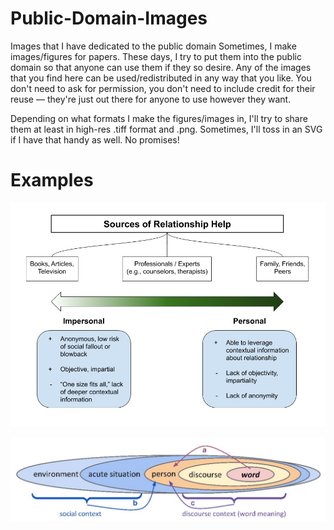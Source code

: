 # Public-Domain-Images
 Images that I have dedicated to the public domain
 Sometimes, I make images/figures for papers. These days, I try to put them into the public domain so that anyone can use them if they so desire.
 Any of the images that you find here can be used/redistributed in any way that you like. You don't need to ask for permission, you don't need to include credit for their reuse — they're just out there for anyone to use however they want.
 
 Depending on what formats I make the figures/images in, I'll try to share them at least in high-res .tiff format and .png. Sometimes, I'll toss in an SVG if I have that handy as well. No promises!
 
# Examples

 ![Sources of relationship support](https://github.com/ryanboyd/Public-Domain-Images/blob/main/preview%20versions%20for%20readme/sources%20of%20relationship%20help.jpg)
 
  ![Words in a psychosocial context](https://github.com/ryanboyd/Public-Domain-Images/blob/main/preview%20versions%20for%20readme/Words%20in%20Psychosocial%20Context%20v1.jpg)
